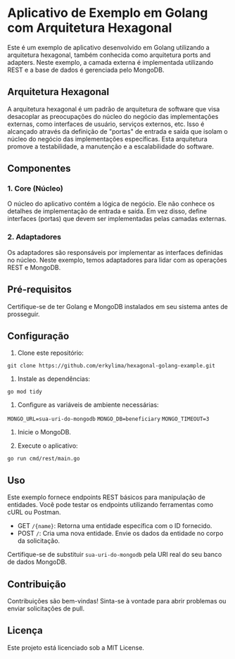 Aplicativo de Exemplo em Golang com Arquitetura Hexagonal
=========================================================

Este é um exemplo de aplicativo desenvolvido em Golang utilizando a arquitetura hexagonal, também conhecida como arquitetura ports and adapters. Neste exemplo, a camada externa é implementada utilizando REST e a base de dados é gerenciada pelo MongoDB.

Arquitetura Hexagonal
---------------------

A arquitetura hexagonal é um padrão de arquitetura de software que visa desacoplar as preocupações do núcleo do negócio das implementações externas, como interfaces de usuário, serviços externos, etc. Isso é alcançado através da definição de "portas" de entrada e saída que isolam o núcleo do negócio das implementações específicas. Esta arquitetura promove a testabilidade, a manutenção e a escalabilidade do software.

Componentes
-----------

### 1\. Core (Núcleo)

O núcleo do aplicativo contém a lógica de negócio. Ele não conhece os detalhes de implementação de entrada e saída. Em vez disso, define interfaces (portas) que devem ser implementadas pelas camadas externas.

### 2\. Adaptadores

Os adaptadores são responsáveis por implementar as interfaces definidas no núcleo. Neste exemplo, temos adaptadores para lidar com as operações REST e MongoDB.

Pré-requisitos
--------------

Certifique-se de ter Golang e MongoDB instalados em seu sistema antes de prosseguir.

Configuração
------------

1.  Clone este repositório:


`git clone https://github.com/erkylima/hexagonal-golang-example.git`

1.  Instale as dependências:


`go mod tidy`

1.  Configure as variáveis de ambiente necessárias:


`MONGO_URL=sua-uri-do-mongodb`
`MONGO_DB=beneficiary`
`MONGO_TIMEOUT=3`


1.  Inicie o MongoDB.
    
2.  Execute o aplicativo:
    

`go run cmd/rest/main.go`

Uso
---

Este exemplo fornece endpoints REST básicos para manipulação de entidades. Você pode testar os endpoints utilizando ferramentas como cURL ou Postman.

*   GET `/{name}`: Retorna uma entidade específica com o ID fornecido.
*   POST `/`: Cria uma nova entidade. Envie os dados da entidade no corpo da solicitação.

Certifique-se de substituir `sua-uri-do-mongodb` pela URI real do seu banco de dados MongoDB.

Contribuição
------------

Contribuições são bem-vindas! Sinta-se à vontade para abrir problemas ou enviar solicitações de pull.

Licença
-------

Este projeto está licenciado sob a MIT License.

